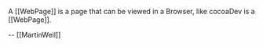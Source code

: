 A [[WebPage]] is a page that can be viewed in a Browser, like cocoaDev is a [[WebPage]].

 -- [[MartinWeil]]